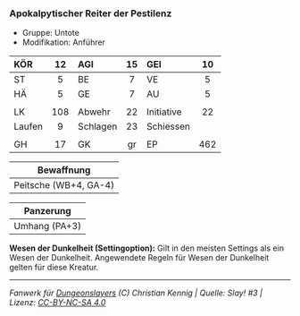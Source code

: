 ### Apokalpytischer Reiter der Pestilenz

- Gruppe: Untote
- Modifikation: Anführer

| KÖR    | 12  | AGI      | 15  | GEI        | 10  |
| :----- | :-: | :------- | :-: | :--------- | :-: |
| ST     |  5  | BE       |  7  | VE         |  5  |
| HÄ     |  5  | GE       |  7  | AU         |  5  |
|        |     |          |     |            |     |
| LK     | 108 | Abwehr   | 22  | Initiative | 22  |
| Laufen |  9  | Schlagen | 23  | Schiessen  |     |
|        |     |          |     |            |     |
| GH     | 17  | GK       | gr  | EP         | 462 |

|      Bewaffnung       |
| :-------------------: |
| Peitsche (WB+4, GA-4) |

|   Panzerung   |
| :-----------: |
| Umhang (PA+3) |

**Wesen der Dunkelheit (Settingoption):** Gilt in den meisten Settings als ein Wesen der Dunkelheit. Angewendete Regeln für Wesen der Dunkelheit gelten für diese Kreatur.

---

_Fanwerk für [Dungeonslayers](https://www.dungeonslayers.net/) (C) Christian Kennig | Quelle: Slay! #3 | Lizenz: [CC-BY-NC-SA 4.0](https://creativecommons.org/licenses/by-nc-sa/4.0/deed.de)_
